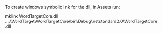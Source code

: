 To create windows symbolic link for the dll, in Assets run:

mklink WordTargetCore.dll ..\..\WordTarget\WordTargetCore\bin\Debug\netstandard2.0\WordTargetCore.dll

